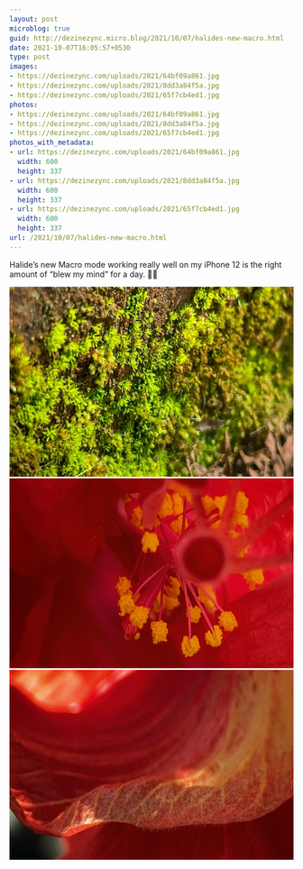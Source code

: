 ```yaml
---
layout: post
microblog: true
guid: http://dezinezync.micro.blog/2021/10/07/halides-new-macro.html
date: 2021-10-07T16:05:57+0530
type: post
images:
- https://dezinezync.com/uploads/2021/64bf09a861.jpg
- https://dezinezync.com/uploads/2021/8dd3a84f5a.jpg
- https://dezinezync.com/uploads/2021/65f7cb4ed1.jpg
photos:
- https://dezinezync.com/uploads/2021/64bf09a861.jpg
- https://dezinezync.com/uploads/2021/8dd3a84f5a.jpg
- https://dezinezync.com/uploads/2021/65f7cb4ed1.jpg
photos_with_metadata:
- url: https://dezinezync.com/uploads/2021/64bf09a861.jpg
  width: 600
  height: 337
- url: https://dezinezync.com/uploads/2021/8dd3a84f5a.jpg
  width: 600
  height: 337
- url: https://dezinezync.com/uploads/2021/65f7cb4ed1.jpg
  width: 600
  height: 337
url: /2021/10/07/halides-new-macro.html
---
```

Halide’s new Macro mode working really well on my iPhone 12 is the right amount of “blew my mind” for a day. 👏🏼

<img src="/uploads/2021/64bf09a861.jpg" width="600" height="337" alt="" /><img src="/uploads/2021/8dd3a84f5a.jpg" width="600" height="337" alt="" /><img src="/uploads/2021/65f7cb4ed1.jpg" width="600" height="337" alt="" />
